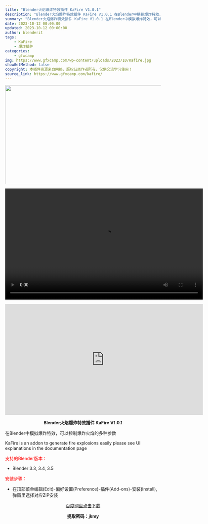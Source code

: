 ```yaml
---
title: "Blender火焰爆炸特效插件 KaFire V1.0.1"
description: "Blender火焰爆炸特效插件 KaFire V1.0.1 在Blender中模拟爆炸特效，可以控制爆炸火焰的多种参数 KaFire is an addon to generate fire expl..."
summary: "Blender火焰爆炸特效插件 KaFire V1.0.1 在Blender中模拟爆炸特效，可以控制爆炸火焰的多种参数 KaFire is an addon to generate fire expl..."
date: 2023-10-12 00:00:00
updated: 2023-10-12 00:00:00
author: blenderit
tags: 
    - KaFire
    - 爆炸插件
categories:
    - gfxcamp
img: https://www.gfxcamp.com/wp-content/uploads/2023/10/Kafire.jpg
showGetMethod: false
copyright: 本插件资源来自网络，版权归原作者所有，仅供交流学习使用！
source_link: https://www.gfxcamp.com/kafire/
---
```

<div><p><img decoding="async" class="aligncenter size-full wp-image-115563" src="https://www.gfxcamp.com/wp-content/uploads/2023/10/Kafire.jpg" data-src="https://www.gfxcamp.com/wp-content/uploads/2023/10/Kafire.jpg" alt="" width="640" height="320" data-srcset="https://www.gfxcamp.com/wp-content/uploads/2023/10/Kafire.jpg 640w, https://www.gfxcamp.com/wp-content/uploads/2023/10/Kafire-150x75.jpg 150w" data-sizes="(max-width: 640px) 100vw, 640px"><br>
</p><center><div style="width: 640px;" class="wp-video"><!--[if lt IE 9]><script>document.createElement('video');</script><![endif]-->
<video class="wp-video-shortcode" id="video-115562-1" width="640" height="360" preload="true" controls="controls"><source type="video/mp4" src="http://cloud.video.taobao.com/play/u/null/p/1/e/6/t/1/431158324926.mp4?_=1"></source><a href="http://cloud.video.taobao.com/play/u/null/p/1/e/6/t/1/431158324926.mp4">http://cloud.video.taobao.com/play/u/null/p/1/e/6/t/1/431158324926.mp4</a></video></div></center><p style="text-align: center;"><iframe loading="lazy" src="https://player.youku.com/embed/XNjA5NzY4MDk2MA==" width="640" height="360" frameborder="0" allowfullscreen="allowfullscreen" data-mce-fragment="1"></iframe></p><p style="text-align: center;"><strong>Blender火焰爆炸特效插件 KaFire V1.0.1</strong></p><p>在Blender中模拟爆炸特效，可以控制爆炸火焰的多种参数</p><p>KaFire is an addon to generate fire explosions easily please see UI explanations in the documentation page</p><p style="text-align: left;"><span style="color: #ff0000;">支持的Blender版本：</span></p><ul>
<li style="text-align: left;">Blender 3.3, 3.4, 3.5</li>
</ul><p style="text-align: left;"><span style="color: #ff0000;">安装步骤：</span></p><ul>
<li>在顶部菜单编辑(Edit)-偏好设置(Preference)-插件(Add-ons)-安装(Install),弹窗里选择对应ZIP安装</li>
</ul><p style="text-align: center;"><a class="maxbutton-3 maxbutton maxbutton-baidu" target="_blank" rel="noopener" href="https://pan.baidu.com/s/1usOFOadDB8MoUQv4CumT2A?pwd=jkmy"><span class="mb-text">百度网盘点击下载</span></a></p><p style="text-align: center;"><strong>提取密码：jkmy</strong></p></div>